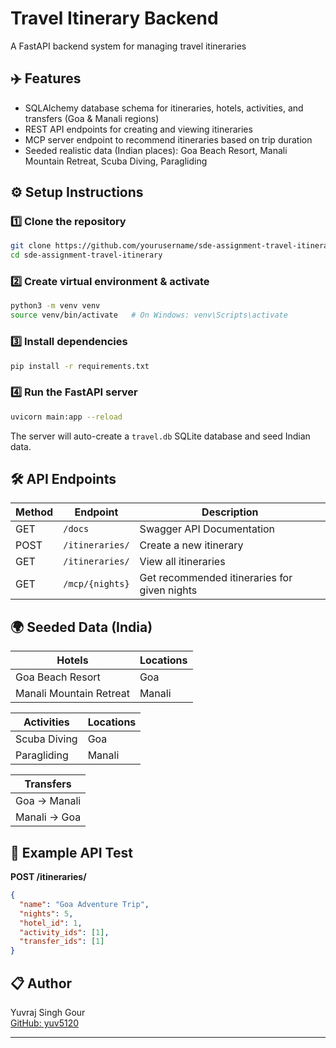 
# Travel Itinerary Backend

A FastAPI backend system for managing travel itineraries

## ✈️ Features

- SQLAlchemy database schema for itineraries, hotels, activities, and transfers (Goa & Manali regions)
- REST API endpoints for creating and viewing itineraries
- MCP server endpoint to recommend itineraries based on trip duration
- Seeded realistic data (Indian places): Goa Beach Resort, Manali Mountain Retreat, Scuba Diving, Paragliding

## ⚙️ Setup Instructions

### 1️⃣ Clone the repository

```bash
git clone https://github.com/yourusername/sde-assignment-travel-itinerary.git
cd sde-assignment-travel-itinerary
```

### 2️⃣ Create virtual environment & activate

```bash
python3 -m venv venv
source venv/bin/activate   # On Windows: venv\Scripts\activate
```

### 3️⃣ Install dependencies

```bash
pip install -r requirements.txt
```

### 4️⃣ Run the FastAPI server

```bash
uvicorn main:app --reload
```

The server will auto-create a `travel.db` SQLite database and seed Indian data.

## 🛠️ API Endpoints

| Method | Endpoint | Description |
|--------|----------|-------------|
| GET | `/docs` | Swagger API Documentation |
| POST | `/itineraries/` | Create a new itinerary |
| GET | `/itineraries/` | View all itineraries |
| GET | `/mcp/{nights}` | Get recommended itineraries for given nights |

## 🌍 Seeded Data (India)

| Hotels | Locations |
|--------|-----------|
| Goa Beach Resort | Goa |
| Manali Mountain Retreat | Manali |

| Activities | Locations |
|------------|-----------|
| Scuba Diving | Goa |
| Paragliding | Manali |

| Transfers |
|-----------|
| Goa → Manali |
| Manali → Goa |

## 🧪 Example API Test

**POST /itineraries/**

```json
{
  "name": "Goa Adventure Trip",
  "nights": 5,
  "hotel_id": 1,
  "activity_ids": [1],
  "transfer_ids": [1]
}
```

## 📋 Author

Yuvraj Singh Gour  
[GitHub: yuv5120](https://github.com/yuv5120)

---
